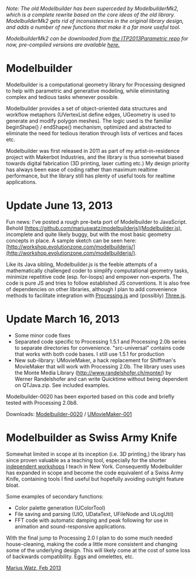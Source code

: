 _Note: The old Modelbuilder has been superceded by ModelbuilderMk2, which is a complete rewrite based on the core ideas of the old library. ModelbuilderMk2 gets rid of inconsistencies in the original library design, and adds a number of new functions that make it a far more useful tool._

_ModelbuilderMk2 can be downloaded from [the ITP2013Parametric repo](https://github.com/mariuswatz/ITP2013Parametric) for now, pre-compiled versions are available [here.](https://github.com/mariuswatz/ITP2013Parametric/tree/master/export)_


Modelbuilder
============

Modelbuilder is a computational geometry library for Processing designed to help with parametric and generative modeling, while eliminitating complex and tedious tasks whenever possible. 

Modelbuilder provides a set of object-oriented data structures and workflow metaphors (UVertexList define edges, UGeometry is used to generate and modify polygon meshes). The logic used is the familiar beginShape() / endShape() mechanism, optimized and abstracted to eliminate the need for tedious iteration through lists of vertices and faces etc.  

Modelbuilder was first released in 2011 as part of my artist-in-residence project with Makerbot Industries, and the library is thus somewhat biased towards digital fabrication (3D printing, laser cutting etc.) My design priority has always been ease of coding rather than maximum realtime performance, but the library still has plenty of useful tools for realtime applications. 

Update June 13, 2013
======================

Fun news: I've posted a rough pre-beta port of Modelbuilder to JavaScript. Behold [https://github.com/mariuswatz/modelbuilderjs](Modelbuilder.js), incomplete and quite likely buggy, but with the most basic geometry concepts in place. A sample sketch can be seen here: [http://workshop.evolutionzone.com/modelbuilderjs/](http://workshop.evolutionzone.com/modelbuilderjs/).

Like its Java sibling, Modelbuilder.js is the feeble attempts of a mathematically challenged coder to simplify computational geometry tasks, minimize repetitive code (esp. for-loops) and empower non-experts. The code is pure JS and tries to follow established JS conventions. It is also free of dependencies on other libraries, although I plan to add convenience methods to facilitate integration with [Processing.js](http://processingjs.org/) and (possibly) [Three.js](http://threejs.org/).

Update March 16, 2013
======================

- Some minor code fixes
- Separated code specific to Processing 1.5.1 and Processing 2.0b series to separate directories for convenience. "src-universal" contains code that works with both code bases. I still use
1.5.1 for production
- New sub-library: UMovieMaker, a hack replacement for Shiffman's MovieMaker that will work with Processing 2.0b. The library uses uses the Monte Media Library (http://www.randelshofer.ch/monte/) by Werner Randelshofer and can write Quicktime without being dependent on QTJava.zip. See included examples.

Modelbuilder-0020 has been exported based on this code and briefly tested with Processing 2.0b8. 

Downloads: [Modelbuilder-0020](http://workshop.evolutionzone.com/codedist/Modelbuilder0020-2.0b8.zip) / 
[UMovieMaker-001](http://workshop.evolutionzone.com/codedist/UMovieMaker-001.zip)


Modelbuilder as Swiss Army Knife
======================
Somewhat limited in scope at its inception (i.e. 3D printing,) the library has since proven valuable as a teaching tool, especially for the shorter [independent workshops](http://workshop.evolutionzone.com/workshops-in-new-york/) I teach in New York. Consequently Modelbuilder has expanded in scope and become the code equivalent of a Swiss Army Knife, containing tools I find useful but hopefully avoiding outright feature bloat.

Some examples of secondary functions:

- Color palette generation (UColorTool)
- File saving and parsing (UIO, UDataText, UFileNode and ULogUtil)
- FFT code with automatic damping and peak following for use in animation and sound-responsive applications.

With the final jump to Processing 2.0 I plan to do some much needed house-cleaning, making the code a little more consistent and changing some of the underlying design. This will likely come at the cost of some loss of backwards compatibility. Eggs and omelettes, etc.

[Marius Watz, Feb 2013](http://www.mariuswatz.com/)
